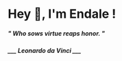 <h1 title="head"> Hey 👋, I'm Endale !</h1>

**<h5><i>" Who sows virtue reaps honor. "</i></h5>**

*<b>___ Leonardo da Vinci ___</b>*
